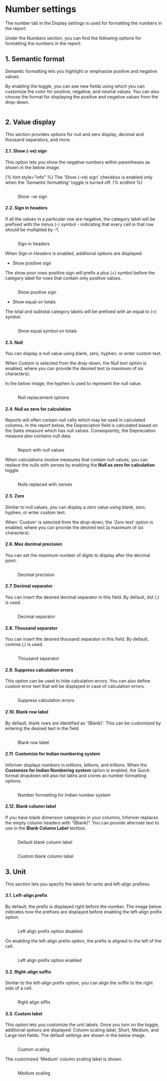# Number settings

The number tab in the Display settings is used for formatting the numbers in the report.

Under the Numbers section, you can find the following options for formatting the numbers in the report:

## 1. Semantic format

Semantic formatting lets you highlight or emphasize positive and negative values.&#x20;

By enabling the toggle, you can see new fields using which you can customize the color for positive, negative, and neutral values. You can also choose the format for displaying the positive and negative values from the drop-down.

<figure><img src="../.gitbook/assets/image (64).png" alt=""><figcaption></figcaption></figure>

## 2. Value display

This section provides options for null and zero display, decimal and thousand separators, and more.

#### **2.1. Show (-ve) sign**

This option lets you show the negative numbers within parentheses as shown in the below image.

{% hint style="info" %}
The 'Show (-ve) sign' checkbox is enabled only when the 'Semantic formatting' toggle is turned off.
{% endhint %}

<figure><img src="../.gitbook/assets/image (65).png" alt=""><figcaption><p>Show -ve sign</p></figcaption></figure>

#### 2.2. Sign in headers&#x20;

If all the values in a particular row are negative, the category label will be prefixed with the minus (-) symbol - indicating that every cell in that row should be multiplied by -1.&#x20;

<figure><img src="../.gitbook/assets/image (69).png" alt=""><figcaption><p>Sign in headers</p></figcaption></figure>

When _Sign in Headers_ is enabled,  additional options are displayed:

* Show positive sign

The show poor rows positive sign will prefix a plus (+) symbol before the category label for rows that contain only positive values.

<figure><img src="../.gitbook/assets/image (70).png" alt=""><figcaption><p>Show positive sign</p></figcaption></figure>

* Show equal on totals

The total and subtotal category labels will be prefixed with an equal to (=) symbol.

<figure><img src="../.gitbook/assets/image (71).png" alt=""><figcaption><p>Show equal symbol on totals</p></figcaption></figure>

#### 2.3. Null

You can display a null value using blank, zero, hyphen, or enter custom text.

When _Custom_ is selected from the drop-down, the _Null text_ option is enabled, where you can provide the desired text (a maximum of six characters).

In the below image, the hyphen is used to represent the null value.

<figure><img src="../.gitbook/assets/image (67).png" alt=""><figcaption><p>Null replacement options</p></figcaption></figure>

#### 2.4. Null as zero for calculation

Reports will often contain null cells which may be used in calculated columns. In the report below, the Depreciation field is calculated based on the Sales measure which has null values. Consequently, the Depreciation measure also contains null data.

<figure><img src="../.gitbook/assets/image (3) (17).png" alt=""><figcaption><p>Report with null values</p></figcaption></figure>

When calculations involve measures that contain null values, you can replace the nulls with zeroes by enabling the **Null as zero for calculation** toggle.

<figure><img src="../.gitbook/assets/image (4) (12).png" alt=""><figcaption><p>Nulls replaced with zeroes</p></figcaption></figure>

#### 2.5. Zero

Similar to null values, you can display a zero value using blank, zero, hyphen, or enter custom text.

When 'Custom' is selected from the drop-down, the 'Zero text' option is enabled, where you can provide the desired text (a maximum of six characters).&#x20;

#### 2.6. Max decimal precision

You can set the maximum number of digits to display after the decimal point.

<figure><img src="../.gitbook/assets/image (72).png" alt=""><figcaption><p>Decimal precision</p></figcaption></figure>

#### 2.7. Decimal separator

You can insert the desired decimal separator in this field. By default, dot (.) is used.

<figure><img src="../.gitbook/assets/image (73).png" alt=""><figcaption><p>Decimal separator</p></figcaption></figure>

#### 2.8. Thousand separator

You can insert the desired thousand separator in this field. By default, comma (,) is used.

<figure><img src="../.gitbook/assets/image (74).png" alt=""><figcaption><p>Thousand separator</p></figcaption></figure>

#### 2.9. Suppress calculation errors

This option can be used to hide calculation errors. You can also define custom error text that will be displayed in case of calculation errors.

<figure><img src="../.gitbook/assets/image (75).png" alt=""><figcaption><p>Suppress calculation errors</p></figcaption></figure>

#### 2.10. Blank row label

By default, blank rows are identified as '(Blank)'. This can be customized by entering the desired text in the field.

<figure><img src="../.gitbook/assets/image (76).png" alt=""><figcaption><p>Blank row label</p></figcaption></figure>

#### 2.11. Customize for Indian numbering system

Inforiver displays numbers in millions, billions, and trillions. When the **Customize for Indian Numbering system** option is enabled, the Quick format dropdown will also list lakhs and crores as number formatting options.

<figure><img src="../.gitbook/assets/image (2) (19).png" alt=""><figcaption><p>Number formatting for Indian number system</p></figcaption></figure>

#### 2.12. Blank column label

If you have blank dimension categories in your columns, Inforiver replaces the empty column headers with "(Blank)". You can provide alternate text to use in the **Blank Column Label** textbox.

<div>

<figure><img src="../.gitbook/assets/image (2) (19) (1).png" alt=""><figcaption><p>Default blank column label</p></figcaption></figure>

 

<figure><img src="../.gitbook/assets/2024-08-13_16h53_37.png" alt=""><figcaption><p>Custom blank column label</p></figcaption></figure>

</div>

## 3. Unit

This section lets you specify the labels for units and left-align prefixes.

#### 3.1. Left-align prefix

By default, the prefix is displayed right before the number. The image below indicates how the prefixes are displayed before enabling the left-align prefix option.

<figure><img src="../.gitbook/assets/image (30) (1).png" alt=""><figcaption><p>Left align prefix option disabled</p></figcaption></figure>

On enabling the left-align prefix option, the prefix is aligned to the left of the cell.

<figure><img src="../.gitbook/assets/image (29) (1).png" alt=""><figcaption><p>Left align prefix option enabled</p></figcaption></figure>

#### 3.2. Right-align suffix

Similar to the left-align prefix option, you can align the suffix to the right side of a cell.&#x20;

<figure><img src="../.gitbook/assets/image (31) (1).png" alt=""><figcaption><p>Right align siffix</p></figcaption></figure>

#### 3.3. Custom label

This option lets you customize the unit labels. Once you turn on the toggle, additional options are displayed:  Column scaling label, Short, Medium, and Large text fields. The default settings are shown in the below image.

<figure><img src="../.gitbook/assets/image (33).png" alt=""><figcaption><p>Custom scaling</p></figcaption></figure>

The customized 'Medium' column scaling label is shown.

<figure><img src="../.gitbook/assets/image (34).png" alt=""><figcaption><p>Medium scaling</p></figcaption></figure>
